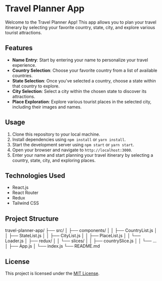 # Travel Planner App

Welcome to the Travel Planner App! This app allows you to plan your travel itinerary by selecting your favorite country, state, city, and explore various tourist attractions.

## Features

- **Name Entry**: Start by entering your name to personalize your travel experience.
- **Country Selection**: Choose your favorite country from a list of available countries.
- **State Selection**: Once you've selected a country, choose a state within that country to explore.
- **City Selection**: Select a city within the chosen state to discover its attractions.
- **Place Exploration**: Explore various tourist places in the selected city, including their images and names.

## Usage

1. Clone this repository to your local machine.
2. Install dependencies using `npm install` or `yarn install`.
3. Start the development server using `npm start` or `yarn start`.
4. Open your browser and navigate to `http://localhost:3000`.
5. Enter your name and start planning your travel itinerary by selecting a country, state, city, and exploring places.

## Technologies Used

- React.js
- React Router
- Redux
- Tailwind CSS

## Project Structure

travel-planner-app/
├── src/
│ ├── components/
│ │ ├── CountryList.js
│ │ ├── StateList.js
│ │ ├── CityList.js
│ │ ├── PlaceList.js
│ │ └── Loader.js
│ ├── redux/
│ │ └── slices/
│ │ ├── countrySlice.js
│ │ └── ...
│ ├── App.js
│ └── index.js
└── README.md

## License

This project is licensed under the [MIT License](LICENSE).
